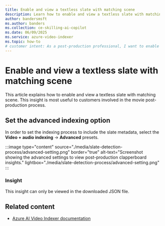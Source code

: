 ```yaml
---
title: Enable and view a textless slate with matching scene
description: Learn how to enable and view a textless slate with matching scene for post-production using Azure AI Video Indexer. Start now.
author: bandersmsft
ms.author: banders
ms.collection: ce-skilling-ai-copilot
ms.date: 06/09/2025
ms.service: azure-video-indexer
ms.topic: how-to
# customer intent: As a post-production professional, I want to enable and view a textless slate with matching scene in Azure AI Video Indexer so that I can streamline my video editing process.
---
```


# Enable and view a textless slate with matching scene

This article explains how to enable and view a textless slate with matching scene. This insight is most useful to customers involved in the movie post-production process.

## Set the advanced indexing option

In order to set the indexing process to include the slate metadata, select the **Video + audio indexing** -> **Advanced** presets.

:::image type="content" source="./media/slate-detection-process/advanced-setting.png" border="true" alt-text="Screenshot showing the advanced settings to view post-production clapperboard insights." lightbox="./media/slate-detection-process/advanced-setting.png" :::

### Insight

This insight can only be viewed in the downloaded JSON file.

## Related content

- [Azure AI Video Indexer documentation](index.yml)